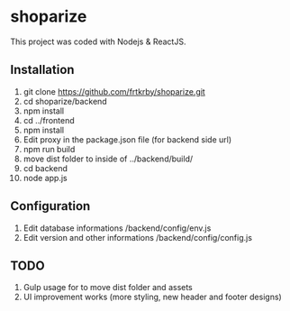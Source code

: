 # shoparize

This project was coded with Nodejs & ReactJS.

## Installation

1. git clone https://github.com/frtkrby/shoparize.git
2. cd shoparize/backend
3. npm install
4. cd ../frontend
5. npm install
6. Edit proxy in the package.json file (for backend side url)
7. npm run build
8. move dist folder to inside of ../backend/build/ 
9. cd backend 
10. node app.js

## Configuration

1. Edit database informations /backend/config/env.js
2. Edit version and other informations /backend/config/config.js

## TODO
1. Gulp usage for to move dist folder and assets
2. UI improvement works (more styling, new header and footer designs)
